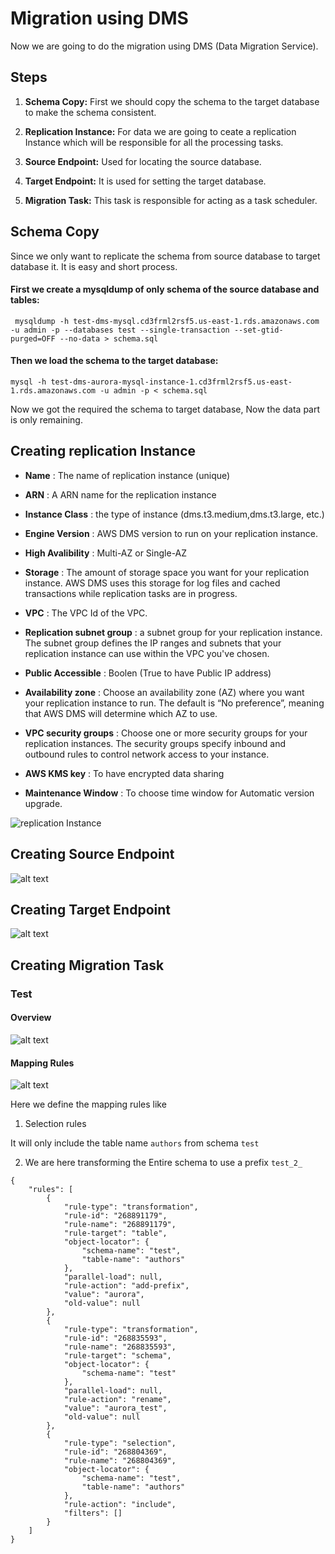 # Migration using DMS

Now we are going to do the migration using DMS (Data Migration Service).

## Steps
1. **Schema Copy:**  First we should copy the schema to the target database to make the schema consistent.

2. **Replication Instance:** For data we are going to ceate a replication Instance which will be responsible for all the processing tasks.

3. **Source Endpoint:** Used for locating the source database.

4. **Target Endpoint:** It is used for setting the target database.

5. **Migration Task:** This task is responsible for acting as a task scheduler.

## Schema Copy 

Since we only want to replicate the schema from source database to target database it.
It is easy and short process.

#### First we create a mysqldump of only schema of the source database and tables:

```
 mysqldump -h test-dms-mysql.cd3frml2rsf5.us-east-1.rds.amazonaws.com -u admin -p --databases test --single-transaction --set-gtid-purged=OFF --no-data > schema.sql
```

#### Then we load the schema to the target database:

```
mysql -h test-dms-aurora-mysql-instance-1.cd3frml2rsf5.us-east-1.rds.amazonaws.com -u admin -p < schema.sql 
```

Now we got the required the schema to target database, Now the data part is only remaining.

## Creating replication Instance

- **Name** : The name of replication instance (unique)
- **ARN** : A ARN name for the replication instance
- **Instance Class** : the type of instance (dms.t3.medium,dms.t3.large, etc.)
- **Engine Version** : AWS DMS version to run on your replication instance.
- **High Avalibility** : Multi-AZ or Single-AZ
- **Storage** : The amount of storage space you want for your replication instance. AWS DMS uses this storage for log files and cached transactions while replication tasks are in progress.
- **VPC** : The VPC Id of the VPC.
- **Replication subnet group** :  a subnet group for your replication instance. The subnet group defines the IP ranges and subnets that your replication instance can use within the VPC you've chosen.
- **Public Accessible** : Boolen (True to have  Public IP address)

- **Availability zone** :
Choose an availability zone (AZ) where you want your replication instance to run. The default is “No preference”, meaning that AWS DMS will determine which AZ to use.

- **VPC security groups** : Choose one or more security groups for your replication instances. The security groups specify inbound and outbound rules to control network access to your instance.

- **AWS KMS key** : To have encrypted data sharing

- **Maintenance Window** : To choose time window for Automatic version upgrade.

![replication Instance](./img-ref/replication_instance.png)


## Creating Source Endpoint

![alt text](./img-ref/source_enpoints.png)

## Creating Target Endpoint

![alt text](img-ref/target_endpoints.png)

## Creating Migration Task

### Test

#### Overview

![alt text](img-ref/dmt_test2_overview.png)

#### Mapping Rules

![alt text](img-ref/test2_mapping.png)

Here we define the mapping rules like
1. Selection rules

It will only include the table name `authors` from schema `test` 

2. We are here transforming the Entire schema to use a prefix
 `test_2_` 
```
{
    "rules": [
        {
            "rule-type": "transformation",
            "rule-id": "268891179",
            "rule-name": "268891179",
            "rule-target": "table",
            "object-locator": {
                "schema-name": "test",
                "table-name": "authors"
            },
            "parallel-load": null,
            "rule-action": "add-prefix",
            "value": "aurora",
            "old-value": null
        },
        {
            "rule-type": "transformation",
            "rule-id": "268835593",
            "rule-name": "268835593",
            "rule-target": "schema",
            "object-locator": {
                "schema-name": "test"
            },
            "parallel-load": null,
            "rule-action": "rename",
            "value": "aurora_test",
            "old-value": null
        },
        {
            "rule-type": "selection",
            "rule-id": "268804369",
            "rule-name": "268804369",
            "object-locator": {
                "schema-name": "test",
                "table-name": "authors"
            },
            "rule-action": "include",
            "filters": []
        }
    ]
}
```